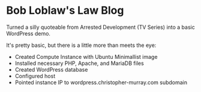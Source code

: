 # Bob Loblaw's Law Blog

Turned a silly quoteable from Arrested Development (TV Series) into a basic WordPress demo. 

It's pretty basic, but there is a little more than meets the eye: 

+ Created Compute Instance with Ubuntu Minimallist image
+ Installed necessary PHP, Apache, and MariaDB files
+ Created WordPress database
+ Configured host
+ Pointed instance IP to wordpress.christopher-murray.com subdomain
